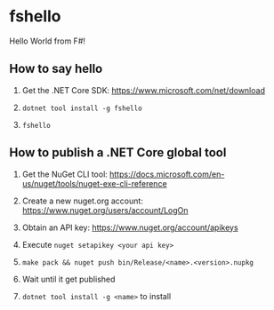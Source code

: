 fshello
=======

Hello World from F#!

## How to say hello

1. Get the .NET Core SDK: https://www.microsoft.com/net/download

2. `dotnet tool install -g fshello`

3. `fshello`

## How to publish a .NET Core global tool

1. Get the NuGet CLI tool: https://docs.microsoft.com/en-us/nuget/tools/nuget-exe-cli-reference

2. Create a new nuget.org account: https://www.nuget.org/users/account/LogOn

3. Obtain an API key: https://www.nuget.org/account/apikeys

4. Execute `nuget setapikey <your api key>`

5. `make pack && nuget push bin/Release/<name>.<version>.nupkg`

6. Wait until it get published

7. `dotnet tool install -g <name>` to install

